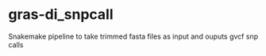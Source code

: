 # gras-di_snpcall
Snakemake pipeline to take trimmed fasta files as input and ouputs gvcf snp calls
